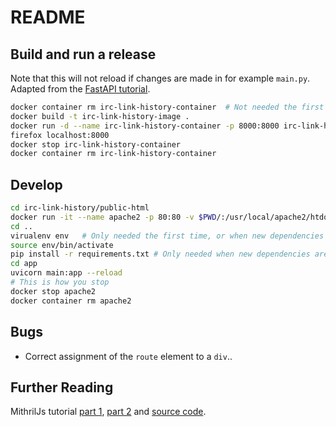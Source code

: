 # README

## Build and run a release

Note that this will not reload if changes are made in for example `main.py`.
Adapted from the [FastAPI tutorial](https://fastapi.tiangolo.com/deployment/docker/).

```sh
docker container rm irc-link-history-container  # Not needed the first time.
docker build -t irc-link-history-image .
docker run -d --name irc-link-history-container -p 8000:8000 irc-link-history-image
firefox localhost:8000
docker stop irc-link-history-container
docker container rm irc-link-history-container
```

## Develop

```sh
cd irc-link-history/public-html
docker run -it --name apache2 -p 80:80 -v $PWD/:/usr/local/apache2/htdocs/ httpd:2.4 # use -dit instead of -it to hide output from the webserver.
cd ..
virualenv env   # Only needed the first time, or when new dependencies are added.
source env/bin/activate
pip install -r requirements.txt # Only needed when new dependencies are added.
cd app
uvicorn main:app --reload
# This is how you stop
docker stop apache2
docker container rm apache2
```

## Bugs

* Correct assignment of the `route` element to a `div`..

## Further Reading

MithrilJs tutorial [part 1](https://gilbert.ghost.io/mithril-js-tutorial-1/),  [part 2](https://gilbert.ghost.io/mithril-js-tutorial-2/) and [source code](https://github.com/gilbert/blog-post-examples/tree/gh-pages/mithril-2).
